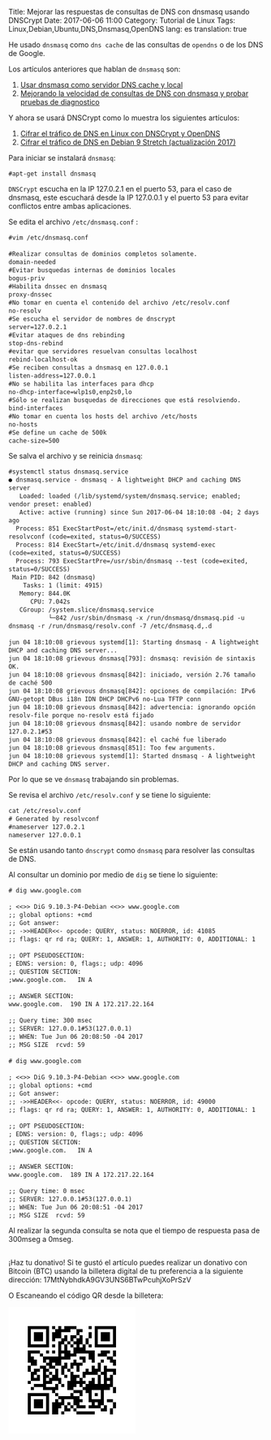 Title: Mejorar las respuestas de consultas de DNS con dnsmasq usando DNSCrypt
Date: 2017-06-06 11:00
Category: Tutorial de Linux
Tags: Linux,Debian,Ubuntu,DNS,Dnsmasq,OpenDNS
lang: es
translation: true

He usado `dnsmasq` como `dns cache` de las consultas de `opendns` o de los DNS de Google.

Los artículos anteriores que hablan de `dnsmasq` son:

1. [Usar dnsmasq como servidor DNS cache y local](https://www.seraph.to/usar-dnsmasq-como-servidor-dns-cache-y-local.html)  
2. [Mejorando la velocidad de consultas de DNS con dnsmasq y probar pruebas de diagnostico](https://www.seraph.to/mejorando-la-velocidad-de-consultas-de-dns-con-dnsmasq-y-probar-pruebas-de-diagnostico.html)   

Y ahora se usará DNSCrypt como lo muestra los siguientes artículos:

1. [Cifrar el tráfico de DNS en Linux con DNSCrypt y OpenDNS](https://www.seraph.to/cifrar-el-trafico-de-dns-en-linux-con-dnscrypt-y-opendns.html)   
2. [Cifrar el tráfico de DNS en Debian 9 Stretch (actualización 2017)](https://www.seraph.to/cifrar-el-trafico-de-dns-en-debian-9-stretch-actualizacion-2017.html) 

Para iniciar se instalará `dnsmasq`:
```
#apt-get install dnsmasq 
```

`DNSCrypt` escucha en la IP 127.0.2.1 en el puerto 53, para el caso de dnsmasq, este escuchará desde la IP 127.0.0.1 y el puerto 53 para evitar conflictos entre ambas aplicaciones.

Se edita el archivo `/etc/dnsmasq.conf` :
```
#vim /etc/dnsmasq.conf

#Realizar consultas de dominios completos solamente.
domain-needed
#Evitar busquedas internas de dominios locales
bogus-priv
#Habilita dnssec en dnsmasq
proxy-dnssec
#No tomar en cuenta el contenido del archivo /etc/resolv.conf
no-resolv
#Se escucha el servidor de nombres de dnscrypt
server=127.0.2.1
#Evitar ataques de dns rebinding
stop-dns-rebind
#evitar que servidores resuelvan consultas localhost
rebind-localhost-ok
#Se reciben consultas a dnsmasq en 127.0.0.1
listen-address=127.0.0.1
#No se habilita las interfaces para dhcp
no-dhcp-interface=wlp1s0,enp2s0,lo
#Sólo se realizan busquedas de direcciones que está resolviendo.
bind-interfaces
#No tomar en cuenta los hosts del archivo /etc/hosts
no-hosts
#Se define un cache de 500k
cache-size=500
```
Se salva el archivo y se reinicia `dnsmasq`:

```
#systemctl status dnsmasq.service
● dnsmasq.service - dnsmasq - A lightweight DHCP and caching DNS server
   Loaded: loaded (/lib/systemd/system/dnsmasq.service; enabled; vendor preset: enabled)
   Active: active (running) since Sun 2017-06-04 18:10:08 -04; 2 days ago
  Process: 851 ExecStartPost=/etc/init.d/dnsmasq systemd-start-resolvconf (code=exited, status=0/SUCCESS)
  Process: 814 ExecStart=/etc/init.d/dnsmasq systemd-exec (code=exited, status=0/SUCCESS)
  Process: 793 ExecStartPre=/usr/sbin/dnsmasq --test (code=exited, status=0/SUCCESS)
 Main PID: 842 (dnsmasq)
    Tasks: 1 (limit: 4915)
   Memory: 844.0K
      CPU: 7.042s
   CGroup: /system.slice/dnsmasq.service
           └─842 /usr/sbin/dnsmasq -x /run/dnsmasq/dnsmasq.pid -u dnsmasq -r /run/dnsmasq/resolv.conf -7 /etc/dnsmasq.d,.d

jun 04 18:10:08 grievous systemd[1]: Starting dnsmasq - A lightweight DHCP and caching DNS server...
jun 04 18:10:08 grievous dnsmasq[793]: dnsmasq: revisión de sintaxis OK.
jun 04 18:10:08 grievous dnsmasq[842]: iniciado, versión 2.76 tamaño de caché 500
jun 04 18:10:08 grievous dnsmasq[842]: opciones de compilación: IPv6 GNU-getopt DBus i18n IDN DHCP DHCPv6 no-Lua TFTP conn
jun 04 18:10:08 grievous dnsmasq[842]: advertencia: ignorando opción resolv-file porque no-resolv está fijado
jun 04 18:10:08 grievous dnsmasq[842]: usando nombre de servidor 127.0.2.1#53
jun 04 18:10:08 grievous dnsmasq[842]: el caché fue liberado
jun 04 18:10:08 grievous dnsmasq[851]: Too few arguments.
jun 04 18:10:08 grievous systemd[1]: Started dnsmasq - A lightweight DHCP and caching DNS server.
```

Por lo que se ve `dnsmasq` trabajando sin problemas. 

Se revisa el archivo `/etc/resolv.conf` y se tiene lo siguiente:
```
cat /etc/resolv.conf
# Generated by resolvconf
#nameserver 127.0.2.1
nameserver 127.0.0.1
```
Se están usando tanto `dnscrypt` como `dnsmasq` para resolver las consultas de DNS.

Al consultar un dominio por medio de `dig` se tiene lo siguiente:
```
# dig www.google.com

; <<>> DiG 9.10.3-P4-Debian <<>> www.google.com
;; global options: +cmd
;; Got answer:
;; ->>HEADER<<- opcode: QUERY, status: NOERROR, id: 41085
;; flags: qr rd ra; QUERY: 1, ANSWER: 1, AUTHORITY: 0, ADDITIONAL: 1

;; OPT PSEUDOSECTION:
; EDNS: version: 0, flags:; udp: 4096
;; QUESTION SECTION:
;www.google.com.   IN A

;; ANSWER SECTION:
www.google.com.  190 IN A 172.217.22.164

;; Query time: 300 msec
;; SERVER: 127.0.0.1#53(127.0.0.1)
;; WHEN: Tue Jun 06 20:08:50 -04 2017
;; MSG SIZE  rcvd: 59

# dig www.google.com

; <<>> DiG 9.10.3-P4-Debian <<>> www.google.com
;; global options: +cmd
;; Got answer:
;; ->>HEADER<<- opcode: QUERY, status: NOERROR, id: 49000
;; flags: qr rd ra; QUERY: 1, ANSWER: 1, AUTHORITY: 0, ADDITIONAL: 1

;; OPT PSEUDOSECTION:
; EDNS: version: 0, flags:; udp: 4096
;; QUESTION SECTION:
;www.google.com.   IN A

;; ANSWER SECTION:
www.google.com.  189 IN A 172.217.22.164

;; Query time: 0 msec
;; SERVER: 127.0.0.1#53(127.0.0.1)
;; WHEN: Tue Jun 06 20:08:51 -04 2017
;; MSG SIZE  rcvd: 59

```

Al realizar la segunda consulta se nota que el tiempo de respuesta pasa de 300mseg a 0mseg. 


##  ##
¡Haz tu donativo!
Si te gustó el artículo puedes realizar un donativo con Bitcoin (BTC)
usando la billetera digital de tu preferencia a la siguiente
dirección: 17MtNybhdkA9GV3UNS6BTwPcuhjXoPrSzV

O Escaneando el código QR desde la billetera:

![17MtNybhdkA9GV3UNS6BTwPcuhjXoPrSzV](./images/17MtNybhdkA9GV3UNS6BTwPcuhjXoPrSzV.png)
